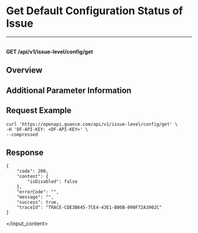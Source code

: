 # Get Default Configuration Status of Issue

---

<br />**GET /api/v1/issue-level/config/get**

## Overview




## Additional Parameter Information





## Request Example
```shell
curl 'https://openapi.guance.com/api/v1/issue-level/config/get' \
-H 'DF-API-KEY: <DF-API-KEY>' \
--compressed
```




## Response
```shell
{
    "code": 200,
    "content": {
        "isDisabled": false
    },
    "errorCode": "",
    "message": "",
    "success": true,
    "traceId": "TRACE-CDE3B645-7CE4-43E1-B06B-090F72A3902C"
} 
```




</input_content>